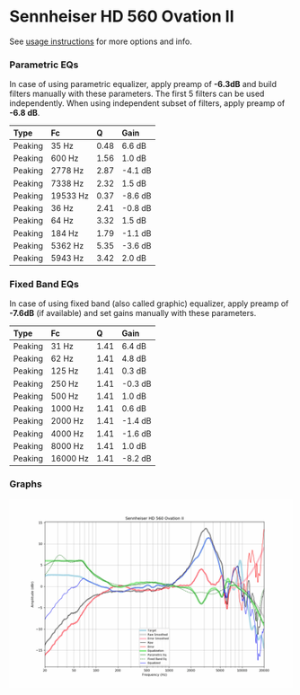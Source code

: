# Sennheiser HD 560 Ovation II
See [usage instructions](https://github.com/jaakkopasanen/AutoEq#usage) for more options and info.

### Parametric EQs
In case of using parametric equalizer, apply preamp of **-6.3dB** and build filters manually
with these parameters. The first 5 filters can be used independently.
When using independent subset of filters, apply preamp of **-6.8 dB**.

| Type    | Fc       |    Q | Gain    |
|:--------|:---------|:-----|:--------|
| Peaking | 35 Hz    | 0.48 | 6.6 dB  |
| Peaking | 600 Hz   | 1.56 | 1.0 dB  |
| Peaking | 2778 Hz  | 2.87 | -4.1 dB |
| Peaking | 7338 Hz  | 2.32 | 1.5 dB  |
| Peaking | 19533 Hz | 0.37 | -8.6 dB |
| Peaking | 36 Hz    | 2.41 | -0.8 dB |
| Peaking | 64 Hz    | 3.32 | 1.5 dB  |
| Peaking | 184 Hz   | 1.79 | -1.1 dB |
| Peaking | 5362 Hz  | 5.35 | -3.6 dB |
| Peaking | 5943 Hz  | 3.42 | 2.0 dB  |

### Fixed Band EQs
In case of using fixed band (also called graphic) equalizer, apply preamp of **-7.6dB**
(if available) and set gains manually with these parameters.

| Type    | Fc       |    Q | Gain    |
|:--------|:---------|:-----|:--------|
| Peaking | 31 Hz    | 1.41 | 6.4 dB  |
| Peaking | 62 Hz    | 1.41 | 4.8 dB  |
| Peaking | 125 Hz   | 1.41 | 0.3 dB  |
| Peaking | 250 Hz   | 1.41 | -0.3 dB |
| Peaking | 500 Hz   | 1.41 | 1.0 dB  |
| Peaking | 1000 Hz  | 1.41 | 0.6 dB  |
| Peaking | 2000 Hz  | 1.41 | -1.4 dB |
| Peaking | 4000 Hz  | 1.41 | -1.6 dB |
| Peaking | 8000 Hz  | 1.41 | 1.0 dB  |
| Peaking | 16000 Hz | 1.41 | -8.2 dB |

### Graphs
![](./Sennheiser%20HD%20560%20Ovation%20II.png)